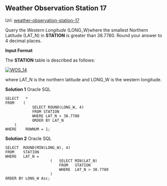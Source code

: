## Weather Observation Station 17

Url: [weather-observation-station-17](https://www.hackerrank.com/challenges/weather-observation-station-17/ "weather-observation-station-17 ")

Query the *Western Longitude* (LONG_W)where the smallest Northern Latitude (LAT_N) in **STATION** is greater than 38.7780. Round your answer to 4 decimal places.

**Input Format**

The **STATION** table is described as follows:

[![WOS_14](https://s3.amazonaws.com/hr-challenge-images/9336/1449345840-5f0a551030-Station.jpg "WOS_14")](13-Station "WOS_14")

where LAT_N is the northern latitude and LONG_W is the western longitude.

**Solution 1** Oracle SQL

    SELECT   *
    FROM    (
                SELECT ROUND(LONG_W, 4)
                FROM STATION
                WHERE LAT_N > 38.7780
                ORDER BY LAT_N
        )
    WHERE    ROWNUM = 1;



**Solution 2** Oracle SQL

    SELECT  ROUND(MIN(LONG_W), 4)
    FROM    STATION
    WHERE   LAT_N = 
                        (   SELECT MIN(LAT_N)
                            FROM   STATION
                            WHERE  LAT_N > 38.7780
                        )
    ORDER BY LONG_W Asc;

